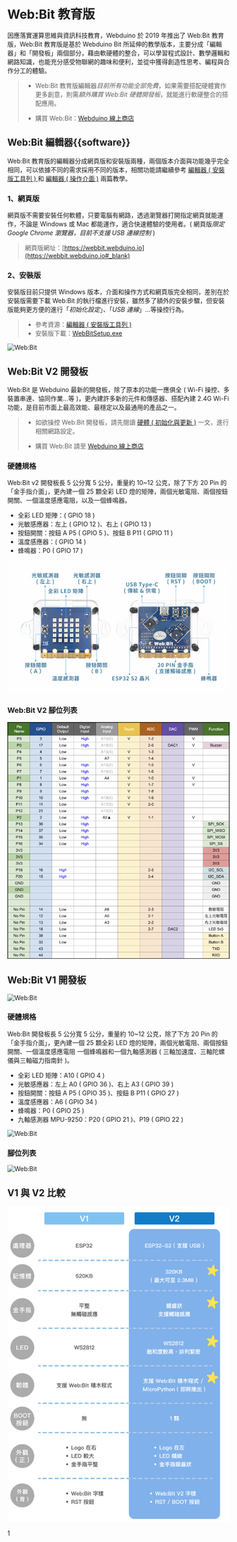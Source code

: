 # Web:Bit 教育版

因應落實運算思維與資訊科技教育，Webduino 於 2019 年推出了 Web:Bit 教育版，Web:Bit 教育版是基於 Webduino Bit 所延伸的教學版本，主要分成「編輯器」和「開發板」兩個部分，藉由軟硬體的整合，可以學習程式設計、數學邏輯和網路知識，也能充分感受物聯網的趣味和便利，並從中獲得創造性思考、編程與合作分工的體驗。

> - Web:Bit 教育版編輯器*目前所有功能全部免費*，如果需要搭配硬體實作更多創意，則需*額外購買 Web:Bit 硬體開發板*，就能進行軟硬整合的搭配應用。
>
> - 購買 Web:Bit：[Webduino 線上商店](https://store.webduino.io/products/webduino-bit#_blank)

## Web:Bit 編輯器{{software}}

Web:Bit 教育版的編輯器分成網頁版和安裝版兩種，兩個版本介面與功能幾乎完全相同，可以依據不同的需求採用不同的版本，相關功能請繼續參考 [編輯器 ( 安裝版工具列 ) ](info/toolbar.html) 和 [編輯器 ( 操作介面 )](info/interface.html) 兩篇教學。

### 1、網頁版

網頁版不需要安裝任何軟體，只要電腦有網路，透過瀏覽器打開指定網頁就能運作，不論是 Windows 或 Mac 都能運作，適合快速體驗的使用者。( 網頁版*限定 Google Chrome 瀏覽器，目前不支援 USB 連線控制* )

> 網頁版網址：[https://webbit.webduino.io](https://webbit.webduino.io#_blank)

### 2、安裝版

安裝版目前只提供 Windows 版本，介面和操作方式和網頁版完全相同，差別在於安裝版需要下載 Web:Bit 的執行檔進行安裝，雖然多了額外的安裝步驟，但安裝版能夠更方便的進行「*初始化設定*」、「*USB 連線*」...等操控行為。

> - 參考資源：[編輯器 ( 安裝版工具列 ) ](info/toolbar.html)
> - 安裝版下載：[WebBitSetup.exe](https://ota.webduino.io/WebBitInstaller/WebBitSetup.exe#_blank)

![Web:Bit](../../../media/zh-tw/education/index-01.jpg)

## Web:Bit V2 開發板

Web:Bit 是 Webduino 最新的開發板，除了原本的功能一應俱全 ( Wi-Fi 操控、多裝置串連、協同作業...等 )，更內建許多新的元件和傳感器、搭配內建 2.4G Wi-Fi 功能，是目前市面上最高效能、最穩定以及最通用的產品之一。

> - 如欲操控 Web:Bit 開發板，請先閱讀 [硬體 ( 初始化與更新 )](info/setup.html) 一文，進行相關網路設定。
>
> - 購買 Web:Bit 請至 [Webduino 線上商店](https://store.webduino.io/products/webduino-bit#_blank)

### 硬體規格

Web:Bit v2 開發板長 5 公分寬 5 公分，重量約 10~12 公克，除了下方 20 Pin 的「金手指介面」，更內建一個 25 顆全彩 LED 燈的矩陣，兩個光敏電阻、兩個按鈕開關、一個溫度感應電阻，以及一個蜂鳴器。

- 全彩 LED 矩陣：( GPIO 18 )
- 光敏感應器：左上 ( GPIO 12 )、右上 ( GPIO 13 )
- 按鈕開關：按鈕 A P5 ( GPIO 5 )、按鈕 B P11 ( GPIO 11 )
- 溫度感應器：( GPIO 14 )
- 蜂鳴器：P0 ( GPIO 17 )

![Web:Bit V2 硬體規格](../../../media/zh-tw/education/webbit_v2_spec.jpg)

### Web:Bit V2 腳位列表

![Web:Bit V2 腳位表](../../../media/zh-tw/education/webbit_v2_pin.jpg)

## Web:Bit V1 開發板

![Web:Bit](../../../media/zh-tw/education/index-02.gif)

### 硬體規格

Web:Bit 開發板長 5 公分寬 5 公分，重量約 10~12 公克，除了下方 20 Pin 的「金手指介面」，更內建一個 25 顆全彩 LED 燈的矩陣，兩個光敏電阻、兩個按鈕開關、一個溫度感應電阻 一個蜂鳴器和一個九軸感測器 ( 三軸加速度、三軸陀螺儀與三軸磁力指南針 )。

- 全彩 LED 矩陣：A10 ( GPIO 4 )
- 光敏感應器：左上 A0 ( GPIO 36 )、右上 A3 ( GPIO 39 )
- 按鈕開關：按鈕 A P5 ( GPIO 35 )、按鈕 B P11 ( GPIO 27 )
- 溫度感應器：A6 ( GPIO 34 )
- 蜂鳴器：P0 ( GPIO 25 )
- 九軸感測器 MPU-9250：P20 ( GPIO 21 )、P19 ( GPIO 22 )

![Web:Bit](../../../media/zh-tw/education/index-03.jpg)

### 腳位列表

![Web:Bit](../../../media/zh-tw/education/index-04.jpg)

## V1 與 V2 比較

![Web:Bit](../../../media/zh-tw/education/webbit_v1v2_compare.png)

1
